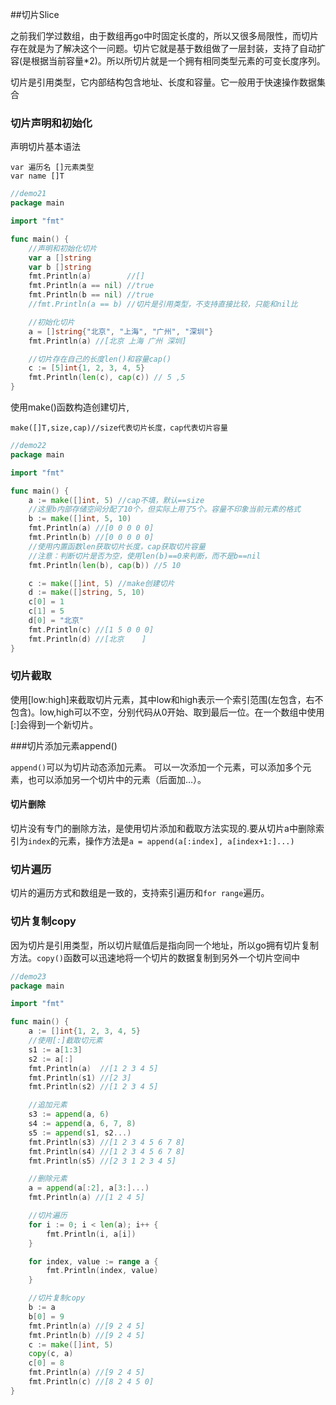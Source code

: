 ##切片Slice

之前我们学过数组，由于数组再go中时固定长度的，所以又很多局限性，而切片存在就是为了解决这个一问题。切片它就是基于数组做了一层封装，支持了自动扩容(是根据当前容量*2)。所以所切片就是一个拥有相同类型元素的可变长度序列。

切片是引用类型，它内部结构包含地址、长度和容量。它一般用于快速操作数据集合

### 切片声明和初始化

声明切片基本语法

```
var 遍历名 []元素类型
var name []T
```

```go
//demo21
package main

import "fmt"

func main() {
	//声明和初始化切片
	var a []string
	var b []string
	fmt.Println(a)        //[]
	fmt.Println(a == nil) //true
	fmt.Println(b == nil) //true
	//fmt.Println(a == b) //切片是引用类型，不支持直接比较，只能和nil比

	//初始化切片
	a = []string{"北京", "上海", "广州", "深圳"}
	fmt.Println(a) //[北京 上海 广州 深圳]

	//切片存在自己的长度len()和容量cap()
	c := [5]int{1, 2, 3, 4, 5}
	fmt.Println(len(c), cap(c)) // 5 ,5
}

```

使用make()函数构造创建切片,

```
make([]T,size,cap)//size代表切片长度，cap代表切片容量
```

```go
//demo22
package main

import "fmt"

func main() {
	a := make([]int, 5) //cap不填，默认==size
	//这里b内部存储空间分配了10个，但实际上用了5个。容量不印象当前元素的格式
	b := make([]int, 5, 10)
	fmt.Println(a) //[0 0 0 0 0]
	fmt.Println(b) //[0 0 0 0 0]
	//使用内置函数len获取切片长度，cap获取切片容量
	//注意：判断切片是否为空，使用len(b)==0来判断，而不是b==nil
	fmt.Println(len(b), cap(b)) //5 10

	c := make([]int, 5) //make创建切片
	d := make([]string, 5, 10)
	c[0] = 1
	c[1] = 5
	d[0] = "北京"
	fmt.Println(c) //[1 5 0 0 0]
	fmt.Println(d) //[北京    ]
}

```

### 切片截取

使用[low:high]来截取切片元素，其中low和high表示一个索引范围(左包含，右不包含)。low,high可以不空，分别代码从0开始、取到最后一位。在一个数组中使用[:]会得到一个新切片。



###切片添加元素append()

`append()`可以为切片动态添加元素。 可以一次添加一个元素，可以添加多个元素，也可以添加另一个切片中的元素（后面加…）。

#### 切片删除

切片没有专门的删除方法，是使用切片添加和截取方法实现的.要从切片a中删除索引为`index`的元素，操作方法是`a = append(a[:index], a[index+1:]...)`  

### 切片遍历

切片的遍历方式和数组是一致的，支持索引遍历和`for range`遍历。 

### 切片复制copy

因为切片是引用类型，所以切片赋值后是指向同一个地址，所以go拥有切片复制方法。`copy()`函数可以迅速地将一个切片的数据复制到另外一个切片空间中 

```go
//demo23
package main

import "fmt"

func main() {
	a := []int{1, 2, 3, 4, 5}
	//使用[:]截取切元素
	s1 := a[1:3]
	s2 := a[:]
	fmt.Println(a)  //[1 2 3 4 5]
	fmt.Println(s1) //[2 3]
	fmt.Println(s2) //[1 2 3 4 5]

	//追加元素
	s3 := append(a, 6)
	s4 := append(a, 6, 7, 8)
	s5 := append(s1, s2...)
	fmt.Println(s3) //[1 2 3 4 5 6 7 8]
	fmt.Println(s4) //[1 2 3 4 5 6 7 8]
	fmt.Println(s5) //[2 3 1 2 3 4 5]

	//删除元素
	a = append(a[:2], a[3:]...)
	fmt.Println(a) //[1 2 4 5]

	//切片遍历
	for i := 0; i < len(a); i++ {
		fmt.Println(i, a[i])
	}

	for index, value := range a {
		fmt.Println(index, value)
	}

	//切片复制copy
	b := a
	b[0] = 9
	fmt.Println(a) //[9 2 4 5]
	fmt.Println(b) //[9 2 4 5]
	c := make([]int, 5)
	copy(c, a)
	c[0] = 8
	fmt.Println(a) //[9 2 4 5]
	fmt.Println(c) //[8 2 4 5 0]
}

```







